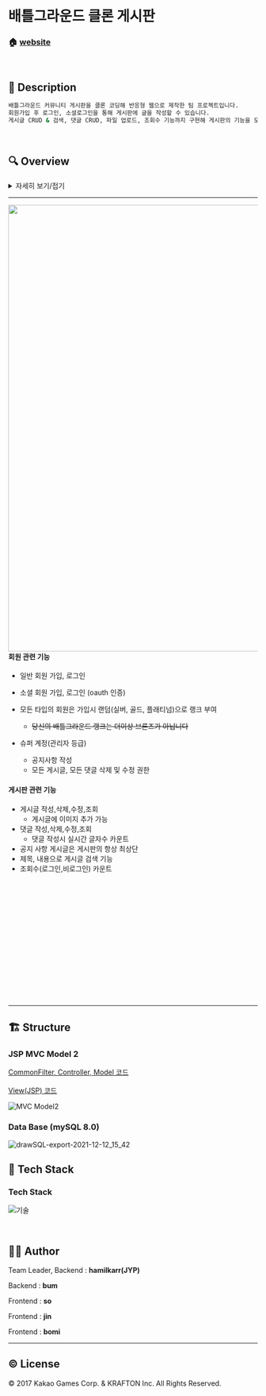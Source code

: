 <h1> 배틀그라운드 클론 게시판</h1>

### 🏠  [website](http://hamilkarr2.cafe24.com/)

<br>

## 📝 Description

```sh
배틀그라운드 커뮤니티 게시판을 클론 코딩해 반응형 웹으로 제작한 팀 프로젝트입니다.
회원가입 후 로그인, 소셜로그인을 통해 게시판에 글을 작성할 수 있습니다.
게시글 CRUD & 검색, 댓글 CRUD, 파일 업로드, 조회수 기능까지 구현해 게시판의 기능을 모두 경험해 볼 수 있습니다.
```
<br>

## :mag: Overview

<details>
    <summary>자세히 보기/접기</summary>
    
___
|로그인(소셜 로그인)|회원가입|회원정보 수정|
|:-:|:-:|:-:|
|<img src="https://user-images.githubusercontent.com/84768566/144599003-9171038b-eb23-4ee7-bfc4-7b164fd9912d.png">|<img src="https://user-images.githubusercontent.com/84768566/144599132-865bda6f-ca4a-4724-b3b0-251ead609bcb.png">|<img src="https://user-images.githubusercontent.com/84768566/144598803-d0151d64-f8f1-49a5-8d0e-42763d6dce48.png">|

<br><br>
    
|게시글 쓰기|댓글 수정|게시글 검색|
|:-:|:-:|:-:|
|![글쓰기](https://user-images.githubusercontent.com/86813319/145596121-d14b9c0e-8da7-4c59-9eb3-262c9cab3198.png)|<img src="https://user-images.githubusercontent.com/86813319/145556382-86c52624-1436-438a-a89e-d46c8c979b3f.png">|<img src="https://user-images.githubusercontent.com/86813319/145556386-5217f112-e52d-40cb-a8ba-199ac4bcd65d.png">|
    
<br><br>

|아이디 팝업|파일 업로드|게시글 구분별 정렬|
|:-:|:-:|:-:|
|![아이디 팝업](https://user-images.githubusercontent.com/86813319/145596135-35648fe1-ebf5-4db7-8aa6-dd39f184f86c.png)|![이미지 업로드](https://user-images.githubusercontent.com/86813319/145596143-70a5d924-baaa-4d2d-8b11-ea7d2f78c971.png)|![분류별 정렬](https://user-images.githubusercontent.com/86813319/145596656-763d06e3-630d-4d33-82ac-e4b8e0077f2f.png)|

</details>


***

<img src="https://user-images.githubusercontent.com/86813319/145541041-18c5f234-093b-46ed-9b9b-417c4606569e.png" align="right" height="900" >

#### 회원 관련 기능
- 일반 회원 가입, 로그인
- 소셜 회원 가입, 로그인 (oauth 인증)

- 모든 타입의 회원은 가입시 랜덤(실버, 골드, 플래티넘)으로 랭크 부여  
    - <s>당신의 배틀그라운드 랭크는 더이상 브론즈가 아닙니다</s>
- 슈퍼 계정(관리자 등급)
    - 공지사항 작성 
    - 모든 게시글, 모든 댓글 삭제 및 수정 권한
   
  
#### 게시판 관련 기능
- 게시글 작성,삭제,수정,조회
    - 게시글에 이미지 추가 가능
- 댓글 작성,삭제,수정,조회
    - 댓글 작성시 실시간 글자수 카운트
- 공지 사항 게시글은 게시판의 항상 최상단
- 제목, 내용으로 게시글 검색 기능
- 조회수(로그인,비로그인) 카운트


<br><br><br><br><br><br><br><br><br><br><br><br><br><br>

***

## 🏗️ Structure

### JSP MVC Model 2

[CommonFilter, Controller, Model 코드](https://github.com/hamilkarr/TeamBoard/tree/master/main/java/com) <br>  
[View(JSP) 코드](https://github.com/hamilkarr/TeamBoard/tree/master/main/webapp/views)  
  
![MVC Model2](https://user-images.githubusercontent.com/86813319/145702318-d663852e-d3d4-42e8-8465-c12e59868776.png)


### Data Base (mySQL 8.0)  


  
![drawSQL-export-2021-12-12_15_42](https://user-images.githubusercontent.com/86813319/145703150-cd4d4c1d-803e-4bec-87ba-2594eb1f379c.png)


## :wrench: Tech Stack

### Tech Stack

![기술](https://user-images.githubusercontent.com/84768566/144577425-3368fe1b-0701-4a6e-b083-d3ef793e2610.jpeg)

<br>

## 🤼‍♂️ Author

Team Leader, Backend : **hamilkarr(JYP)**

Backend : **bum**

Frontend : **so**

Frontend : **jin**

Frontend : **bomi**

<hr>


## © License

© 2017 Kakao Games Corp. & KRAFTON Inc. All Rights Reserved.  <br>

